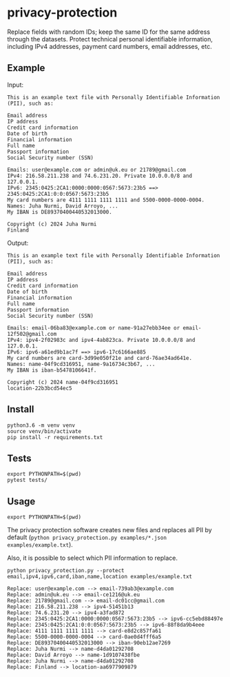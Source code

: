 # privacy-protection

Replace fields with random IDs; keep the same ID for the same address through the datasets.
Protect technical personal identifiable information, including
IPv4 addresses, payment card numbers, email addresses, etc.

## Example

Input:

```
This is an example text file with Personally Identifiable Information (PII), such as:

Email address
IP address
Credit card information
Date of birth
Financial information
Full name
Passport information
Social Security number (SSN)

Emails: user@example.com or admin@uk.eu or 21789@gmail.com
IPv4: 216.58.211.238 and 74.6.231.20. Private 10.0.0.0/8 and 127.0.0.1.
IPv6: 2345:0425:2CA1:0000:0000:0567:5673:23b5 ==> 2345:0425:2CA1:0:0:0567:5673:23b5
My card numbers are 4111 1111 1111 1111 and 5500-0000-0000-0004.
Names: Juha Nurmi, David Arroyo, ...
My IBAN is DE89370400440532013000.

Copyright (c) 2024 Juha Nurmi
Finland
```

Output:

```
This is an example text file with Personally Identifiable Information (PII), such as:

Email address
IP address
Credit card information
Date of birth
Financial information
Full name
Passport information
Social Security number (SSN)

Emails: email-06ba83@example.com or name-91a27ebb34ee or email-12f502@gmail.com
IPv4: ipv4-2f02983c and ipv4-4ab823ca. Private 10.0.0.0/8 and 127.0.0.1.
IPv6: ipv6-a61ed9b1ac7f ==> ipv6-17c6166ae885
My card numbers are card-3d99e050f21e and card-76ae34ad641e.
Names: name-04f9cd316951, name-9a16734c3b67, ...
My IBAN is iban-b5478106641f.

Copyright (c) 2024 name-04f9cd316951
location-22b3bcd54ec5
```

## Install

```
python3.6 -m venv venv
source venv/bin/activate
pip install -r requirements.txt
```

## Tests

```
export PYTHONPATH=$(pwd)
pytest tests/
```

## Usage

```
export PYTHONPATH=$(pwd)
```

The privacy protection software creates new files and replaces all PII by default (`python privacy_protection.py examples/*.json examples/example.txt`).

Also, it is possible to select which PII information to replace.

```
python privacy_protection.py --protect email,ipv4,ipv6,card,iban,name,location examples/example.txt

Replace: user@example.com --> email-739ab3@example.com
Replace: admin@uk.eu --> email-ce1216@uk.eu
Replace: 21789@gmail.com --> email-dc01cc@gmail.com
Replace: 216.58.211.238 --> ipv4-51451b13
Replace: 74.6.231.20 --> ipv4-a3fad872
Replace: 2345:0425:2CA1:0000:0000:0567:5673:23b5 --> ipv6-cc5ebd88497e
Replace: 2345:0425:2CA1:0:0:0567:5673:23b5 --> ipv6-88f8da9b4eee
Replace: 4111 1111 1111 1111 --> card-e8d2c857fa61
Replace: 5500-0000-0000-0004 --> card-0ae0d4fff6a5
Replace: DE89370400440532013000 --> iban-90eb12ae7269
Replace: Juha Nurmi --> name-d4da01292708
Replace: David Arroyo --> name-1d9107438fbe
Replace: Juha Nurmi --> name-d4da01292708
Replace: Finland --> location-aa6977909879
```
